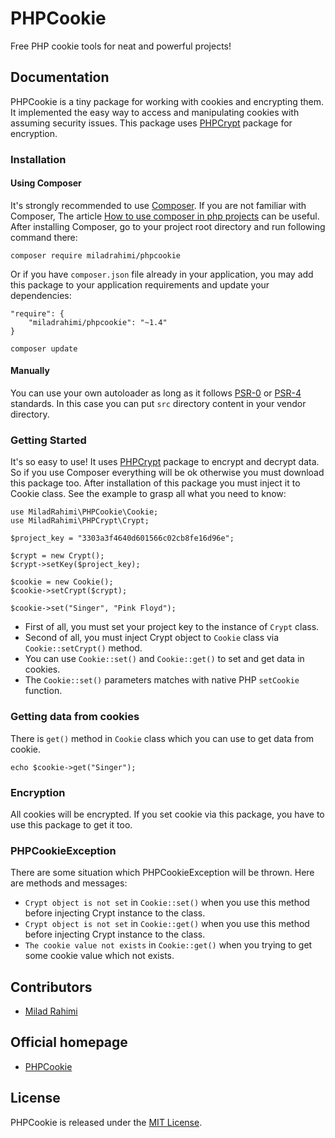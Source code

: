 # PHPCookie
Free PHP cookie tools for neat and powerful projects!


## Documentation
PHPCookie is a tiny package for working with cookies and encrypting them.
It implemented the easy way to access and manipulating cookies with assuming security issues.
This package uses [PHPCrypt](https://github.com/miladrahimi/phpcrypt) package for encryption.

### Installation
#### Using Composer
It's strongly recommended to use [Composer](http://getcomposer.org).
If you are not familiar with Composer, The article
[How to use composer in php projects](http://miladrahimi.com/blog/2015/04/12/how-to-use-composer-in-php-projects)
can be useful.
After installing Composer, go to your project root directory and run following command there:
```
composer require miladrahimi/phpcookie
```
Or if you have `composer.json` file already in your application,
you may add this package to your application requirements
and update your dependencies:
```
"require": {
    "miladrahimi/phpcookie": "~1.4"
}
```
```
composer update
```
#### Manually
You can use your own autoloader as long as it follows [PSR-0](http://www.php-fig.org/psr/psr-0) or
[PSR-4](http://www.php-fig.org/psr/psr-4) standards.
In this case you can put `src` directory content in your vendor directory.

### Getting Started
It's so easy to use!
It uses [PHPCrypt](https://github.com/miladrahimi/phpcrypt) package to encrypt and decrypt data.
So if you use Composer everything will be ok otherwise you must download this package too.
After installation of this package you must inject it to Cookie class.
See the example to grasp all what you need to know:

```
use MiladRahimi\PHPCookie\Cookie;
use MiladRahimi\PHPCrypt\Crypt;

$project_key = "3303a3f4640d601566c02cb8fe16d96e";

$crypt = new Crypt();
$crypt->setKey($project_key);

$cookie = new Cookie();
$cookie->setCrypt($crypt);

$cookie->set("Singer", "Pink Floyd");
```

*   First of all, you must set your project key to the instance of `Crypt` class.
*   Second of all, you must inject Crypt object to `Cookie` class via `Cookie::setCrypt()` method.
*   You can use `Cookie::set()` and `Cookie::get()` to set and get data in cookies.
*   The `Cookie::set()` parameters matches with native PHP `setCookie` function.

### Getting data from cookies
There is `get()` method in `Cookie` class which you can use to get data from cookie.
```
echo $cookie->get("Singer");
```

### Encryption
All cookies will be encrypted.
If you set cookie via this package, you have to use this package to get it too.

### PHPCookieException
There are some situation which PHPCookieException will be thrown.
Here are methods and messages:
*   `Crypt object is not set` in `Cookie::set()` when you use this method before injecting Crypt instance to the class.
*   `Crypt object is not set` in `Cookie::get()` when you use this method before injecting Crypt instance to the class.
*   `The cookie value not exists` in `Cookie::get()` when you trying to get some cookie value which not exists.

## Contributors
*	[Milad Rahimi](http://miladrahimi.com)

## Official homepage
*   [PHPCookie](http://miladrahimi.github.io/phpcookie)

## License
PHPCookie is released under the [MIT License](http://opensource.org/licenses/mit-license.php).
